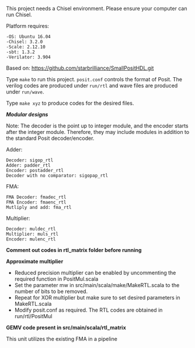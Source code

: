 This project needs a Chisel environment. Please ensure your
computer can run Chisel.

Platform requires:
```
-OS: Ubuntu 16.04
-Chisel: 3.2.0
-Scale: 2.12.10
-sbt: 1.3.2
-Verilator: 3.904
```

Based on: https://github.com/starbrilliance/SmallPositHDL.git

Type `make` to run this project. `posit.conf` controls the format of Posit.
The verilog codes are produced under `run/rtl` and wave files are produced
under `run/wave`.

Type `make xyz` to produce codes for the desired files.

***Modular designs***

Note: The decoder is the point up to integer module, and the encoder starts after the integer module. Therefore, they may include modules in addition to the standard Posit decoder/encoder.

Adder:
```
Decoder: sigop_rtl 
Adder: padder_rtl 
Encoder: postadder_rtl 
Decoder with no comparator: sigopap_rtl 
```
FMA:
```
FMA Decoder: fmadec_rtl 
FMA Encoder: fmaenc_rtl 
Mutliply and add: fma_rtl
```
Multiplier:
```
Decoder: muldec_rtl 
Multiplier: muls_rtl 
Encoder: mulenc_rtl 
```
**Comment out codes in rtl_matrix folder before running**

**Approximate multiplier**

 - Reduced precision multiplier can be enabled by uncommenting the required function in PositMul.scala 
 - Set the parameter mw in src/main/scala/make/MakeRTL.scala to the number of bits to be removed.
 - Repeat for XOR multiplier but make sure to set desired parameters in MakeRTL.scala
 - Modify posit.conf as required. The RTL codes are obtained in run/rtl/PositMul

**GEMV code present in src/main/scala/rtl_matrix**

This unit utilizes the existing FMA in a pipeline
